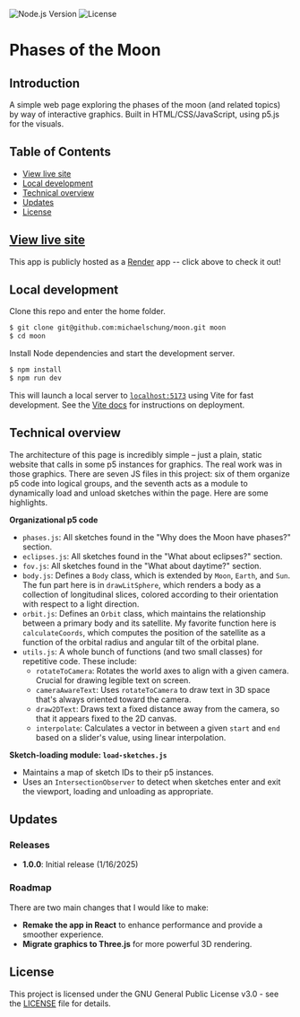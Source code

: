![Node.js Version](https://img.shields.io/badge/Node.js-%3E%3D23.3.0-brightgreen) ![License](https://img.shields.io/badge/license-GPL%20v3-blue)

# Phases of the Moon

## Introduction

A simple web page exploring the phases of the moon (and related topics) by way of interactive graphics. Built in HTML/CSS/JavaScript, using p5.js for the visuals.

## Table of Contents

- [View live site](#view-live-site)
- [Local development](#local-development)
- [Technical overview](#technical-overview)
- [Updates](#updates)
- [License](#license)

## [View live site](https://moon-344h.onrender.com/)

This app is publicly hosted as a [Render](https://render.com/) app -- click above to check it out!

## Local development

Clone this repo and enter the home folder.

```bash
$ git clone git@github.com:michaelschung/moon.git moon
$ cd moon
```

Install Node dependencies and start the development server.

```bash
$ npm install
$ npm run dev
```

This will launch a local server to [`localhost:5173`](http://localhost:5173/) using Vite for fast development. See the [Vite docs](https://vite.dev/guide/static-deploy.html) for instructions on deployment.

## Technical overview

The architecture of this page is incredibly simple – just a plain, static website that calls in some p5 instances for graphics. The real work was in those graphics. There are seven JS files in this project: six of them organize p5 code into logical groups, and the seventh acts as a module to dynamically load and unload sketches within the page. Here are some highlights.

**Organizational p5 code**
- `phases.js`: All sketches found in the "Why does the Moon have phases?" section.
- `eclipses.js`: All sketches found in the "What about eclipses?" section.
- `fov.js`: All sketches found in the "What about daytime?" section.
- `body.js`: Defines a `Body` class, which is extended by `Moon`, `Earth`, and `Sun`. The fun part here is in `drawLitSphere`, which renders a body as a collection of longitudinal slices, colored according to their orientation with respect to a light direction.
- `orbit.js`: Defines an `Orbit` class, which maintains the relationship between a primary body and its satellite. My favorite function here is `calculateCoords`, which computes the position of the satellite as a function of the orbital radius and angular tilt of the orbital plane.
- `utils.js`: A whole bunch of functions (and two small classes) for repetitive code. These include:
  - `rotateToCamera`: Rotates the world axes to align with a given camera. Crucial for drawing legible text on screen.
  - `cameraAwareText`: Uses `rotateToCamera` to draw text in 3D space that's always oriented toward the camera.
  - `draw2DText`: Draws text a fixed distance away from the camera, so that it appears fixed to the 2D canvas.
  - `interpolate`: Calculates a vector in between a given `start` and `end` based on a slider's value, using linear interpolation.

**Sketch-loading module: `load-sketches.js`**
- Maintains a map of sketch IDs to their p5 instances.
- Uses an `IntersectionObserver` to detect when sketches enter and exit the viewport, loading and unloading as appropriate.

## Updates

### Releases

- **1.0.0**: Initial release (1/16/2025)

### Roadmap

There are two main changes that I would like to make:
- **Remake the app in React** to enhance performance and provide a smoother experience.
- **Migrate graphics to Three.js** for more powerful 3D rendering.

## License

This project is licensed under the GNU General Public License v3.0 - see the [LICENSE](https://github.com/michaelschung/moon/blob/main/LICENSE) file for details.